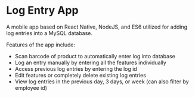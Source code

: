 # Log Entry App

A mobile app based on React Native, NodeJS, and ES6 utilized for adding log entries into a MySQL database.

Features of the app include:
  - Scan barcode of product to automatically enter log into database
  - Log an entry manually by entering all the features individually
  - Access previous log entries by entering the log id
  - Edit features or completely delete existing log entries
  - View log entries in the previous day, 3 days, or week (can also filter by employee id)


